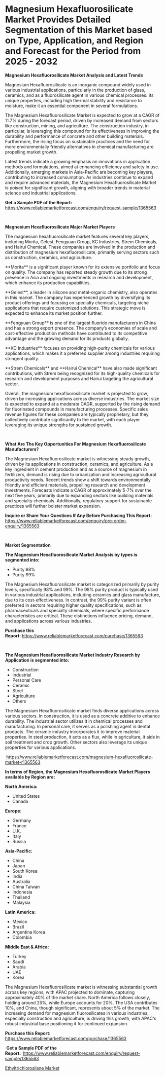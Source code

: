 <p><h1>Magnesium Hexafluorosilicate Market Provides Detailed Segmentation of this Market based on Type, Application, and Region and Forecast for the Period from 2025 - 2032</h1></p><p><strong>Magnesium Hexafluorosilicate Market Analysis and Latest Trends</strong></p>
<p><p>Magnesium Hexafluorosilicate is an inorganic compound widely used in various industrial applications, particularly in the production of glass, ceramics, and as a fluorosilicate agent in various chemical processes. Its unique properties, including high thermal stability and resistance to moisture, make it an essential component in several formulations.</p><p>The Magnesium Hexafluorosilicate Market is expected to grow at a CAGR of 11.7% during the forecast period, driven by increased demand from sectors like construction, mining, and agriculture. The construction industry, in particular, is leveraging this compound for its effectiveness in improving the durability and performance of concrete and other building materials. Furthermore, the rising focus on sustainable practices and the need for more environmentally friendly alternatives in chemical manufacturing are propelling market growth.</p><p>Latest trends indicate a growing emphasis on innovations in application methods and formulations, aimed at enhancing efficiency and safety in use. Additionally, emerging markets in Asia-Pacific are becoming key players, contributing to increased consumption. As industries continue to expand and require advanced materials, the Magnesium Hexafluorosilicate Market is poised for significant growth, aligning with broader trends in material science and industrial applications.</p></p>
<p><strong>Get a Sample PDF of the Report:&nbsp;</strong> <a href="https://www.reliablemarketforecast.com/enquiry/request-sample/1365563?utm_campaign=3049&utm_medium=2&utm_source=Github&utm_content=ia&utm_term=22032025&utm_id=magnesium-hexafluorosilicate">https://www.reliablemarketforecast.com/enquiry/request-sample/1365563</a></p>
<p>&nbsp;</p>
<p><strong>Magnesium Hexafluorosilicate Major Market Players</strong></p>
<p><p>The magnesium hexafluorosilicate market features several key players, including Morita, Gelest, Fengyuan Group, KC Industries, Strem Chemicals, and Hairui Chemical. These companies are involved in the production and distribution of magnesium hexafluorosilicate, primarily serving sectors such as construction, ceramics, and agriculture.</p><p>**Morita** is a significant player known for its extensive portfolio and focus on quality. The company has reported steady growth due to its strong presence in Asia and ongoing investments in research and development, which enhance its production capabilities.</p><p>**Gelest**, a leader in silicone and metal-organic chemistry, also operates in this market. The company has experienced growth by diversifying its product offerings and focusing on specialty chemicals, targeting niche applications that require customized solutions. This strategic move is expected to enhance its market position further.</p><p>**Fengyuan Group** is one of the largest fluoride manufacturers in China and has a strong export presence. The company’s economies of scale and cost-effective production methods have contributed to its competitive advantage and the growing demand for its products globally.</p><p>**KC Industries** focuses on providing high-purity chemicals for various applications, which makes it a preferred supplier among industries requiring stringent quality. </p><p>**Strem Chemicals** and **Hairui Chemical** have also made significant contributions, with Strem being recognized for its high-quality chemicals for research and development purposes and Hairui targeting the agricultural sector.</p><p>Overall, the magnesium hexafluorosilicate market is projected to grow, driven by increasing applications across diverse industries. The market size is expected to expand at a moderate CAGR, supported by the rising demand for fluorinated compounds in manufacturing processes. Specific sales revenue figures for these companies are typically proprietary, but they collectively contribute significantly to the market, with each player leveraging its unique strengths for sustained growth.</p></p>
<p>&nbsp;</p>
<p><strong>What Are The Key Opportunities For Magnesium Hexafluorosilicate Manufacturers?</strong></p>
<p><p>The Magnesium Hexafluorosilicate market is witnessing steady growth, driven by its applications in construction, ceramics, and agriculture. As a key ingredient in cement production and as a source of magnesium in fertilizers, demand is rising due to urbanization and increasing agricultural productivity needs. Recent trends show a shift towards environmentally friendly and efficient materials, propelling research and development investments. Forecasts indicate a CAGR of approximately 5-7% over the next five years, primarily due to expanding sectors like building materials and specialty chemicals. Additionally, regulatory support for sustainable practices will further bolster market expansion.</p></p>
<p><strong>Inquire or Share Your Questions If Any Before Purchasing This Report:</strong> <a href="https://www.reliablemarketforecast.com/enquiry/pre-order-enquiry/1365563?utm_campaign=3049&utm_medium=2&utm_source=Github&utm_content=ia&utm_term=22032025&utm_id=magnesium-hexafluorosilicate">https://www.reliablemarketforecast.com/enquiry/pre-order-enquiry/1365563</a></p>
<p>&nbsp;</p>
<p><strong>Market Segmentation</strong></p>
<p><strong>The Magnesium Hexafluorosilicate Market Analysis by types is segmented into:</strong></p>
<p><ul><li>Purity 98%</li><li>Purity 99%</li></ul></p>
<p><p>The Magnesium Hexafluorosilicate market is categorized primarily by purity levels, specifically 98% and 99%. The 98% purity product is typically used in various industrial applications, including ceramics and glass manufacture, due to its cost-effectiveness. In contrast, the 99% purity variant is often preferred in sectors requiring higher quality specifications, such as pharmaceuticals and specialty chemicals, where specific performance characteristics are critical. These distinctions influence pricing, demand, and applications across various industries.</p></p>
<p><strong>Purchase this Report:&nbsp;</strong><a href="https://www.reliablemarketforecast.com/purchase/1365563?utm_campaign=3049&utm_medium=2&utm_source=Github&utm_content=ia&utm_term=22032025&utm_id=magnesium-hexafluorosilicate">https://www.reliablemarketforecast.com/purchase/1365563</a></p>
<p>&nbsp;</p>
<p><strong>The Magnesium Hexafluorosilicate Market Industry Research by Application is segmented into:</strong></p>
<p><ul><li>Construction</li><li>Industrial</li><li>Personal Care</li><li>Ceramic</li><li>Steel</li><li>Agriculture</li><li>Others</li></ul></p>
<p><p>The Magnesium Hexafluorosilicate market finds diverse applications across various sectors. In construction, it is used as a concrete additive to enhance durability. The industrial sector utilizes it in chemical processes and manufacturing. In personal care, it serves as a polishing agent in dental products. The ceramic industry incorporates it to improve material properties. In steel production, it acts as a flux, while in agriculture, it aids in soil treatment and crop growth. Other sectors also leverage its unique properties for various applications.</p></p>
<p><a href="https://www.reliablemarketforecast.com/magnesium-hexafluorosilicate-market-r1365563?utm_campaign=3049&utm_medium=2&utm_source=Github&utm_content=ia&utm_term=22032025&utm_id=magnesium-hexafluorosilicate">&nbsp;https://www.reliablemarketforecast.com/magnesium-hexafluorosilicate-market-r1365563</a></p>
<p><strong>In terms of Region, the Magnesium Hexafluorosilicate Market Players available by Region are:</strong></p>
<p>
    <p> <strong> North America: </strong>
        <ul>
            <li>United States</li>
            <li>Canada</li>
        </ul>
        </p> 
    <p> <strong> Europe: </strong>
        <ul>
            <li>Germany</li>
            <li>France</li>
            <li>U.K.</li>
            <li>Italy</li>
            <li>Russia</li>
        </ul>
        </p> 
    <p> <strong> Asia-Pacific: </strong>
        <ul>
            <li>China</li>
            <li>Japan</li>
            <li>South Korea</li>
            <li>India</li>
            <li>Australia</li>
            <li>China Taiwan</li>
            <li>Indonesia</li>
            <li>Thailand</li>
            <li>Malaysia</li>
        </ul>
        </p> 
    <p> <strong> Latin America: </strong>
        <ul>
            <li>Mexico</li>
            <li>Brazil</li>
            <li>Argentina Korea</li>
            <li>Colombia</li>
        </ul>
        </p> 
    <p> <strong> Middle East & Africa: </strong>
        <ul>
            <li>Turkey</li>
            <li>Saudi</li>
            <li>Arabia</li>
            <li>UAE</li>
            <li>Korea</li>
        </ul>
    </p>
    </p>
<p><p>The Magnesium Hexafluorosilicate market is witnessing substantial growth across key regions, with APAC projected to dominate, capturing approximately 40% of the market share. North America follows closely, holding around 25%, while Europe accounts for 20%. The USA contributes 10%, and China, though significant, represents about 5% of the market. The increasing demand for magnesium fluorosilicates in various industries, especially construction and agriculture, is driving this growth, with APAC's robust industrial base positioning it for continued expansion.</p></p>
<p><strong>Purchase this Report: </strong><a href="https://www.reliablemarketforecast.com/purchase/1365563?utm_campaign=3049&utm_medium=2&utm_source=Github&utm_content=ia&utm_term=22032025&utm_id=magnesium-hexafluorosilicate">https://www.reliablemarketforecast.com/purchase/1365563</a></p>
<p>&nbsp;<strong>Get a Sample PDF of the Report:&nbsp;&nbsp;</strong><a href="https://www.reliablemarketforecast.com/enquiry/request-sample/1365563?utm_campaign=3049&utm_medium=2&utm_source=Github&utm_content=ia&utm_term=22032025&utm_id=magnesium-hexafluorosilicate">https://www.reliablemarketforecast.com/enquiry/request-sample/1365563</a></p>
<p><strong></strong></p>
<p><p><a href="https://github.com/felishtimoti/Market-Research-Report-List-1/blob/main/ethyltrichlorosilane-market.md?utm_campaign=3049&utm_medium=2&utm_source=Github&utm_content=ia&utm_term=22032025&utm_id=magnesium-hexafluorosilicate">Ethyltrichlorosilane Market</a></p></p>